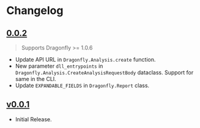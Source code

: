 # Changelog

## [0.0.2](https://github.com/certego/pydragonfly/releases/tag/0.0.2)

> Supports Dragonfly >= 1.0.6

- Update API URL in `Dragonfly.Analysis.create` function.
- New parameter `dll_entrypoints` in `Dragonfly.Analysis.CreateAnalysisRequestBody` dataclass. Support for same in the CLI.
- Update `EXPANDABLE_FIELDS` in `Dragonfly.Report` class.

## [v0.0.1](https://github.com/certego/pydragonfly/releases/tag/v0.0.1)

- Initial Release.
